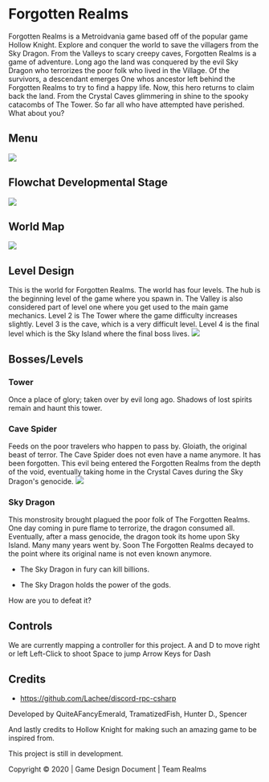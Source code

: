 # Forgotten Realms
Forgotten Realms is a Metroidvania game based off of the popular game Hollow Knight. Explore and conquer the world to save the villagers from the Sky Dragon. From the Valleys to scary creepy caves, Forgotten Realms is a game of adventure. Long ago the land was conquered by the evil Sky Dragon who terrorizes the poor folk who lived in the Village. Of the survivors, a descendant emerges One whos ancestor left behind the Forgotten Realms to try to find a happy life. Now, this hero returns to claim back the land. From the Crystal Caves glimmering in shine to the spooky catacombs of The Tower. So far all who have attempted have perished. What about you?
## Menu
<img src="https://quiteafancyemerald.ml/blog/https://live.staticflickr.com/65535/48959379977_556b6bb659_b.jpg"></img>
## Flowchat Developmental Stage
<img src="https://quiteafancyemerald.ml/blog/https://live.staticflickr.com/65535/48959194086_b26e2cc3a9_b.jpg"></img>
## World Map
<img src="https://www.dundoc.com/data/Projects/5872/images/medium/ForgottenRealmsMAPANDLEVELS.png"></img>
## Level Design
This is the world for Forgotten Realms. The world has four levels. The hub is the beginning level of the game where you spawn in. The Valley is also considered part of level one where you get used to the main game mechanics. Level 2 is The Tower where the game difficulty increases slightly. Level 3 is the cave, which is a very difficult level. Level 4 is the final level which is the Sky Island where the final boss lives.
<img src="https://www.dundoc.com/data/Projects/5872/images/medium/CrystalCaveInDepth1.png"></img>
## Bosses/Levels
### Tower
Once a place of glory; taken over by evil long ago. Shadows of lost spirits remain and haunt this tower. 

### Cave Spider
Feeds on the poor travelers who happen to pass by. Gloiath, the original beast of terror. The Cave Spider does not even have a name anymore. It has been forgotten. This evil being entered the Forgotten Realms from the depth of the void, eventually taking home in the Crystal Caves during the Sky Dragon's genocide.
<img src="https://www.dundoc.com/data/Projects/5872/images/medium/Screen_Shot_2019-10-29_at_12.17.52_PM.png"></img>

### Sky Dragon
This monstrosity brought plagued the poor folk of The Forgotten Realms. One day coming in pure flame to terrorize, the dragon consumed all. Eventually, after a mass genocide, the dragon took its home upon Sky Island. Many many years went by. Soon The Forgotten Realms decayed to the point where its original name is not even known anymore.

- The Sky Dragon in fury can kill billions.

- The Sky Dragon holds the power of the gods.

How are you to defeat it? 

## Controls
We are currently mapping a controller for this project.
A and D to move right or left
Left-Click to shoot
Space to jump
Arrow Keys for Dash

## Credits
- https://github.com/Lachee/discord-rpc-csharp

Developed by QuiteAFancyEmerald, TramatizedFish, Hunter D., Spencer

And lastly credits to Hollow Knight for making such an amazing game to be inspired from.

This project is still in development.

Copyright © 2020 | Game Design Document | Team Realms
